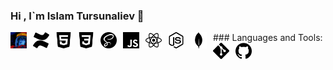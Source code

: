 ### Hi , I`m Islam Tursunaliev 👋

<img align="left" alt="Space GIF" width="26px" src="image/space.gif" style="padding-right:10px;" />
### Languages and Tools:

<img align="left" alt="Confluence" width="26px" src="./image/confluence.svg" style="padding-right:10px;" />
<img align="left" alt="HTML5" width="26px" src="./image/html5.svg" style="padding-right:10px;" />
<img align="left" alt="CSS3" width="26px" src="./image/css3.svg" style="padding-right:10px;" />
<img align="left" alt="Sass" width="26px" src="/image/sass.svg" style="padding-right:10px;" />
<img align="left" alt="JavaScript" width="26px" src="./image/javascript.svg" style="padding-right:10px;" />
<img align="left" alt="React" width="26px" src="./image/react.svg" style="padding-right:10px;" />
<img align="left" alt="Node.js" width="26px" src="/image/nodedotjs.svg" style="padding-right:10px;" />
<img align="left" alt="MongoDB" width="26px" src="./image/mongodb.svg" style="padding-right:10px;" />
<img align="left" alt="Git" width="26px" src="./image/git.svg" style="padding-right:10px;" />
<img align="left" alt="GitHub" width="26px" src="./image/github.svg" style="padding-right:10px;" />

<br />
<br />
